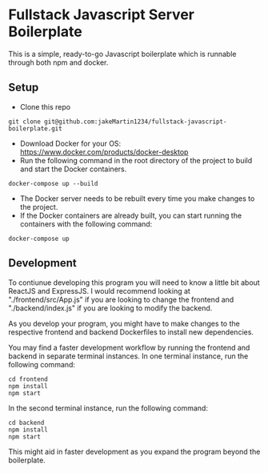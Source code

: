 # Fullstack Javascript Server Boilerplate #

This is a simple, ready-to-go Javascript boilerplate which is runnable through both npm and docker.

## Setup ##

- Clone this repo
```angular2html
git clone git@github.com:jakeMartin1234/fullstack-javascript-boilerplate.git
```
- Download Docker for your OS: https://www.docker.com/products/docker-desktop
- Run the following command in the root directory of the project to build and start the Docker containers.
```angular2html
docker-compose up --build
```
- The Docker server needs to be rebuilt every time you make changes to the project.
- If the Docker containers are already built, you can start running the containers with the following command:
```angular2html
docker-compose up
```

## Development ##

To contiunue developing this program you will need to know a little bit about ReactJS and ExpressJS. I would recommend looking at "./frontend/src/App.js" if you are looking to change the frontend and "./backend/index.js" if you are looking to modify the backend.

As you develop your program, you might have to make changes to the respective frontend and backend Dockerfiles to install new dependencies.

You may find a faster development workflow by running the frontend and backend in separate terminal instances.
In one terminal instance, run the following command:
```angular2html
cd frontend
npm install
npm start
```
In the second terminal instance, run the following command:
```angular2html
cd backend
npm install
npm start
```
This might aid in faster development as you expand the program beyond the boilerplate.
